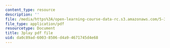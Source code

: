 ```yaml
---
content_type: resource
description: ''
file: /media/https%3A/open-learning-course-data-rc.s3.amazonaws.com/5-310-laboratory-chemistry-fall-2019/da0c89ad60038506d4a94671745d4e68_dgRLgf4oO2s.pdf
file_type: application/pdf
resourcetype: Document
title: 3play pdf file
uid: da0c89ad-6003-8506-d4a9-4671745d4e68
---
```

